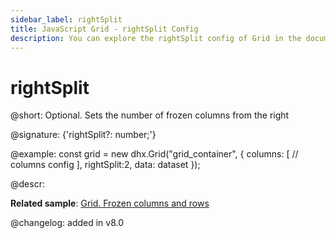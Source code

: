 ```yaml
---
sidebar_label: rightSplit
title: JavaScript Grid - rightSplit Config 
description: You can explore the rightSplit config of Grid in the documentation of the DHTMLX JavaScript UI library. Browse developer guides and API reference, try out code examples and live demos, and download a free 30-day evaluation version of DHTMLX Suite 7.
---
```


# rightSplit

@short: Optional. Sets the number of frozen columns from the right

@signature: {'rightSplit?: number;'}

@example:
const grid = new dhx.Grid("grid_container", {
	columns: [
		// columns config
	],
	rightSplit:2,
	data: dataset
});

@descr:

**Related sample**: [Grid. Frozen columns and rows](https://snippet.dhtmlx.com/hcgl9nth)

@changelog: added in v8.0